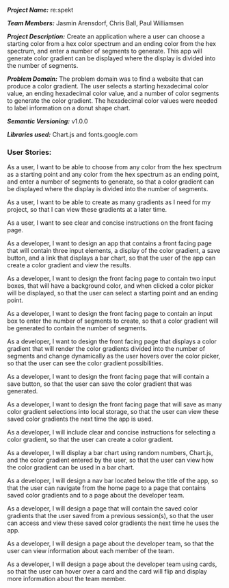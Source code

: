 **_Project Name:_**	re:spekt


**_Team Members:_**	Jasmin Arensdorf, Chris Ball, Paul Williamsen


**_Project Description:_** Create an application where a user can choose a starting color from a hex color spectrum and an ending color from the hex spectrum, and enter a number of segments to generate. This app will generate color gradient can be displayed where the display is divided into the number of segments.

**_Problem Domain:_**	The problem domain was to find a website that can produce a color gradient.  The user selects a starting hexadecimal color value, an ending hexadecimal color value, and a number of color segments to generate the color gradient.  The hexadecimal color values were needed to label information on a donut shape chart.

**_Semantic Versioning:_** v1.0.0

**_Libraries used:_**	Chart.js and fonts.google.com


### User Stories:

As a user, I want to be able to choose from any color from the hex spectrum as a starting point and any color from the hex spectrum as an ending point, and enter a number of segments to generate, so that a color gradient can be displayed where the display is divided into the number of segments.

As a user, I want to be able to create as many gradients as I need for my project, so that I can view these gradients at a later time.

As a user, I want to see clear and concise instructions on the front facing page.  

As a developer, I want to design an app that contains a front facing page that will contain three input elements, a display of the color gradient, a save button, and a link that displays a bar chart, so that the user of the app can create a color gradient and view the results.

As a developer, I want to design the front facing page to contain two input boxes, that will have a background color, and when clicked a color picker will be displayed, so that the user can select a starting point and an ending point.

As a developer, I want to design the front facing page to contain an input box to enter the number of segments to create, so that a color gradient will be generated to contain the number of segments. 

As a developer, I want to design the front facing page that displays a color gradient that will render the color gradients divided into the number of segments and change dynamically as the user hovers over the color picker, so that the user can see the color gradient possibilities.

As a developer, I want to design the front facing page that will contain a save button, so that the user can save the color gradient that was generated.

As a developer, I want to design the front facing page that will save as many color gradient selections into local storage, so that the user can view these saved color gradients the next time the app is used.

As a developer, I will include clear and concise instructions for selecting a color gradient, so that the user can create a color gradient.

As a developer, I will display a bar chart using random numbers, Chart.js, and the color gradient entered by the user, so that the user can view how the color gradient can be used in a bar chart. 

As a developer, I will design a nav bar located below the title of the app, so that the user can navigate from the home page to a page that contains saved color gradients and to a page about the developer team.

As a developer, I will design a page that will contain the saved color gradients that the user saved from a previous session(s), so that the user can access and view these saved color gradients the next time he uses the app.

As a developer, I will design a page about the developer team, so that the user can view information about each member of the team.

As a developer, I will design a page about the developer team using cards, so that the user can hover over a card and the card will flip and display more information about the team member.

